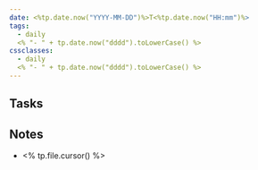 ```yaml
---
date: <%tp.date.now("YYYY-MM-DD")%>T<%tp.date.now("HH:mm")%>
tags:
  - daily
  <% "- " + tp.date.now("dddd").toLowerCase() %>
cssclasses:
  - daily
  <% "- " + tp.date.now("dddd").toLowerCase() %>
---
```


## Tasks

## Notes

- <% tp.file.cursor() %>
